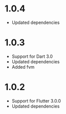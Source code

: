 # 1.0.4

- Updated dependencies

# 1.0.3

- Support for Dart 3.0
- Updated dependencies
- Added fvm

# 1.0.2

- Support for Flutter 3.0.0
- Updated dependencies